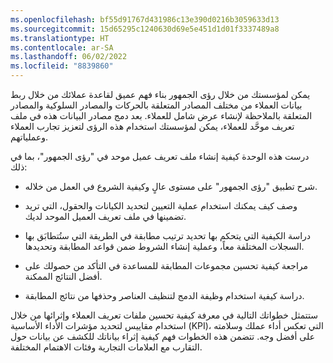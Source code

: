 ```yaml
---
ms.openlocfilehash: bf55d91767d431986c13e390d0216b3059633d13
ms.sourcegitcommit: 15d65295c1240630d69e5e451d1d01f3337489a8
ms.translationtype: HT
ms.contentlocale: ar-SA
ms.lasthandoff: 06/02/2022
ms.locfileid: "8839860"
---
```

يمكن لمؤسستك من خلال رؤى الجمهور بناء فهم عميق لقاعدة عملائك من خلال ربط بيانات العملاء من مختلف المصادر المتعلقة بالحركات والمصادر السلوكية والمصادر المتعلقة بالملاحظة لإنشاء عرض شامل للعملاء. بعد دمج مصادر البيانات هذه في ملف تعريف موحَّد للعملاء، يمكن لمؤسستك استخدام هذه الرؤى لتعزيز تجارب العملاء وعملياتهم.

درست هذه الوحدة كيفية إنشاء ملف تعريف عميل موحد في "رؤى الجمهور"، بما في ذلك:

-   شرح تطبيق "رؤى الجمهور" على مستوى عالٍ وكيفية الشروع في العمل من خلاله.

-   وصف كيف يمكنك استخدام عملية التعيين لتحديد الكيانات والحقول، التي تريد تضمينها في ملف تعريف العميل الموحد لديك.

-   دراسة الكيفية التي يتحكم بها تحديد ترتيب مطابقة في الطريقة التي ستُتطابَق بها السجلات المختلفة معاً، وعملية إنشاء الشروط ضمن قواعد المطابقة وتحديدها.

-   مراجعة كيفية تحسين مجموعات المطابقة للمساعدة في التأكد من حصولك على أفضل النتائج الممكنة.

-   دراسة كيفية استخدام وظيفة الدمج لتنظيف العناصر وحذفها من نتائج المطابقة.

ستتمثل خطواتك التالية في معرفة كيفية تحسين ملفات تعريف العملاء وإثرائها من خلال استخدام مقاييس لتحديد مؤشرات الأداء الأساسية (KPI)، التي تعكس أداء عملك وسلامته على أفضل وجه. تتضمن هذه الخطوات فهم كيفية إثراء بياناتك للكشف عن بيانات حول التقارب مع العلامات التجارية وفئات الاهتمام المختلفة.
